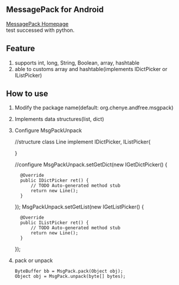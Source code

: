 MessagePack for Android
----

[MessagePack Homepage](http://msgpack.org)   
test successed with python.   

Feature
---

1. supports int, long, String, Boolean, array, hashtable
2. able to customs array and hashtable(implements IDictPicker or IListPicker)


How to use
---
   1. Modify the package name(default: org.chenye.andfree.msgpack)
   2. Implements data structures(list, dict)
   3. Configure MsgPackUnpack
   
      	//structure
      	class Line implement IDictPicker, IListPicker{
      	
      	}
      	
      	//configure
      	MsgPackUnpack.setGetDict(new IGetDictPicker() {
			
			@Override
			public IDictPicker ret() {
				// TODO Auto-generated method stub
				return new Line();
			}
		});
		MsgPackUnpack.setGetList(new IGetListPicker() {
			
			@Override
			public IListPicker ret() {
				// TODO Auto-generated method stub
				return new Line();
			}
		});
   4. pack or unpack
   
	      ByteBuffer bb = MsgPack.pack(Object obj);
    	  Object obj = MsgPack.unpack(byte[] bytes);